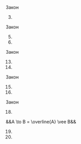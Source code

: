 Закон

3.

Закон

5.

6.

Закон

13.

14.

Закон

15.

16.

Закон

18.
&&A \to  B = \overline{A} \vee B&&

19.

20.
